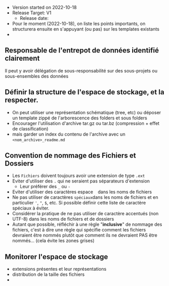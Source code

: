 - Version started on 2022-10-18
- Release Target: V1
  - Release date:
- Pour le moment (2022-10-18), on liste les points importants, on structurera ensuite en s'appuyant (ou pas) sur les templates existants
- 

## Responsable de l'entrepot de données identifié clairement
Il peut y avoir délégation de sous-responsabilité sur des sous-projets ou sous-ensembles des données

## Définir la structure de l'espace de stockage, et la respecter.

- On peut utiliser une représentation schématique (tree, etc) ou déposer un template zippé de l'arborescence des folders et sous folders
- Encourager l'utilisation d'archive tar.gz ou tar.bz (compression + effet de classification)
- mais garder un index du contenu de l'archive avec un `<nom_archive>_readme.md`

## Convention de nommage des Fichiers et Dossiers
- Les `Fichiers` doivent toujours avoir une extension de type `.ext`
- Eviter d'utiliser des `.` qui ne seraient pas séparateurs d'extension
    - Leur préférer des `_` ou `-`
- Eviter d'utiliser des caractères espace ` ` dans les noms de fichiers
- Ne pas utiliser de caractères `spéciaux`dans les noms de fichiers et en particulier `'`, `"`, `$`, etc. Si possible définir
  cette liste de caractère spéciaux à éviter.
- Considérer la pratique de ne pas utiliser de caractère accentués (non UTF-8) dans les noms de fichiers et de dossiers
- Autant que possible, réfléchir à une règle "**inclusive**" de nommage des fichiers, c'est à dire une règle qui spécifie comment
  les fichiers devraient être nommés plutôt que comment ils ne devraient PAS être nommés... (cela évite les zones grises)
  

## Monitorer l'espace de stockage
- extensions présentes et leur représentations
- distribution de la taille des fichiers
- 
